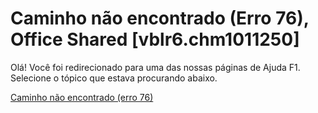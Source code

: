 
# Caminho não encontrado (Erro 76), Office Shared [vblr6.chm1011250]

Olá! Você foi redirecionado para uma das nossas páginas de Ajuda F1. Selecione o tópico que estava procurando abaixo.

[Caminho não encontrado (erro 76)](http://msdn.microsoft.com/library/8a75c288-c9c4-2c4a-a58a-f6fbaa9b3896%28Office.15%29.aspx)
